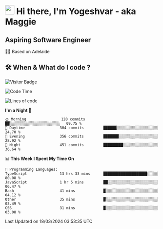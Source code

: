 <h1><img src="https://emojis.slackmojis.com/emojis/images/1531849430/4246/blob-sunglasses.gif?1531849430" width="30"/> Hi there, I'm Yogeshvar - aka Maggie</h1>

## Aspiring Software Engineer
🏂🏻  Based on Adelaide 

## 🛠 When & What do I code ?  

![Visitor Badge](https://visitor-badge.feriirawann.repl.co?username=yogeshvar&repo=yogeshvar&label=Visitors&style=plastic&color=%23457BFF&contentType=svg)

<!--START_SECTION:waka-->
![Code Time](http://img.shields.io/badge/Code%20Time-2%2C757%20hrs%2043%20mins-blue)

![Lines of code](https://img.shields.io/badge/From%20Hello%20World%20I%27ve%20Written-4.1%20million%20lines%20of%20code-blue)

**I'm a Night 🦉** 

```text
🌞 Morning                120 commits         ██░░░░░░░░░░░░░░░░░░░░░░░   09.75 % 
🌆 Daytime                304 commits         ██████░░░░░░░░░░░░░░░░░░░   24.70 % 
🌃 Evening                356 commits         ███████░░░░░░░░░░░░░░░░░░   28.92 % 
🌙 Night                  451 commits         █████████░░░░░░░░░░░░░░░░   36.64 % 
```


📊 **This Week I Spent My Time On** 

```text
💬 Programming Languages: 
TypeScript               13 hrs 33 mins      ████████████████████░░░░░   80.08 % 
JavaScript               1 hr 5 mins         ██░░░░░░░░░░░░░░░░░░░░░░░   06.47 % 
Bash                     41 mins             █░░░░░░░░░░░░░░░░░░░░░░░░   04.12 % 
Other                    35 mins             █░░░░░░░░░░░░░░░░░░░░░░░░   03.49 % 
CSS                      31 mins             █░░░░░░░░░░░░░░░░░░░░░░░░   03.08 % 
```


 Last Updated on 18/03/2024 03:53:35 UTC
<!--END_SECTION:waka-->
